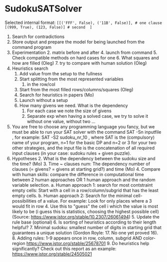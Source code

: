# SudokuSATSolver
Selected internal format:
`[[('FFF', False), ('11B', False)], # one clause
[(999, True), (123, False)] # second 
]`
1. Search for contradictions
2. Store output and prepare the model for being launched from the command program
3. Experimentation
      2. matrix before and after
      4. launch from command 
      5. Check compatible methods on hard cases for one
      6. What squares and how are filled (Oleg)
      7. try to compare with human solution (Oleg)
4. Heuristics search
      1. Add value from the setup to the fullness
      2. Start splitting from the most represented variables 
         1. in the row/col
      3. Start from the most filled rows/columns/squares (Oleg)
      4. Search for heuristics in papers (Mo)
      5. Launch without a setup
      6. How many givens we need. What is the dependency
         1. For each case we note the size of givens
         2. Separate exp when having a solved case, we try to solve it without one value, without two ...
5. You are free to choose any programming language you fancy, but we must be able to run your SAT solver with the command SAT -Sn inputfile , for example: SAT -S2 sudoku_nr_10 , where SAT is the (compulsory) name of your program, n=1 for the basic DP and n=2 or 3 for your two other strategies, and the input file is the concatenation of all required input clauses (in your case: sudoku rules + given puzzle). 
6. Hypotheses
      2. What is the dependency between the sudoku size and the time? (Mo)
      3. Time ~ clauses num: The dependency number of clauses (= givens? = givens at starting grid?) and time (Mo)
      4. Compare with human skills: compare the difference in computational time between 2 human approaches OR 1 human approach and the random variable selection. 
         a. Human approach 1: search for most contstraint empty cells: Start with a cell in a row/column/subgrid that has the least empty cells. 
         b. Human approach 2: Search for the minimal cell-possibilities of a value. For example: Look for only places where a 3 would fit in row 4. Use this to "guess" the cell i which the value is most likely to be (i guess this is statistics, choosing the highest possible cell) (Source: https://www.jstor.org/stable/10.2307/26061494)
      5. Update the rule base (optional)
      6. Is sorting of heuristics according to their length helpful?
      7. Minimal sudoku: smallest number of digits in starting grid that guarantees a unique solution (Gordon Royle: 17. No one yet proved 16). 
      8. Adding rules: 1-9 appears once in row, column, subgrid AND color-region https://www.jstor.org/stable/25678701
      9. Do heuristics help significantly?
      Check out this report as an example:
         https://www.jstor.org/stable/24505021 